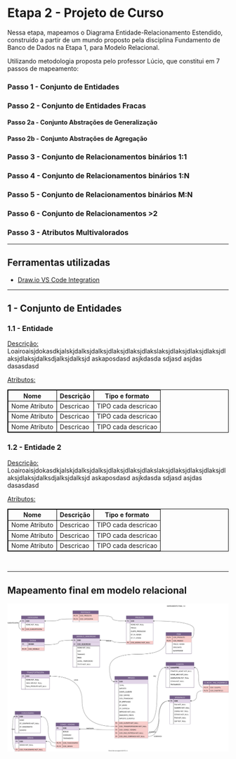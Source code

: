 # Etapa 2 - Projeto de Curso

Nessa etapa, mapeamos o Diagrama Entidade-Relacionamento Estendido, construído a partir de um mundo proposto pela disciplina Fundamento de Banco de Dados na Etapa 1, para Modelo Relacional.

Utilizando metodologia proposta pelo professor Lúcio, que constitui em 7 passos de mapeamento:

### Passo 1 - Conjunto de Entidades

### Passo 2 - Conjunto de Entidades Fracas

#### Passo 2a - Conjunto Abstrações de Generalização

#### Passo 2b - Conjunto Abstrações de Agregação

### Passo 3 - Conjunto de Relacionamentos binários 1:1

### Passo 4 - Conjunto de Relacionamentos binários 1:N

### Passo 5 - Conjunto de Relacionamentos binários M:N

### Passo 6 - Conjunto de Relacionamentos >2

### Passo 3 - Atributos Multivalorados

<hr/>

## Ferramentas utilizadas

- [Draw.io VS Code Integration](https://github.com/hediet/vscode-drawio.git)

<hr/>

## 1 - Conjunto de Entidades

### 1.1 - Entidade

<u>Descrição:</u> Loairoaisjdokasdkjalskjdalksjdalksjdlaksjdlaksjdlakslaksjdlaksjdlaksjdlaksjdlaksjdlaksjdalksdjalksjdalksjd
askaposdasd
asjkdasda
sdjasd
asjdas
dasasdasd

<u>Atributos:</u>

<style>

table, th, td {
  border: 1px solid black;
}

</style>

<table>
  <tr>
    <th scope="col">Nome</th>
    <th scope="col">Descrição</th>
    <th scope="col">Tipo e formato</th>
  </tr>
<tr>
  <td>Nome Atributo</td>
  <td>Descricao</td>
  <td>TIPO cada descricao</td>
</tr>
<tr>
  <td>Nome Atributo</td>
  <td>Descricao</td>
  <td>TIPO cada descricao</td>
</tr>
<tr>
  <td>Nome Atributo</td>
  <td>Descricao</td>
  <td>TIPO cada descricao</td>
</tr>
</table>

### 1.2 - Entidade 2

<u>Descrição:</u> Loairoaisjdokasdkjalskjdalksjdalksjdlaksjdlaksjdlakslaksjdlaksjdlaksjdlaksjdlaksjdlaksjdalksdjalksjdalksjd
askaposdasd
asjkdasda
sdjasd
asjdas
dasasdasd

<u>Atributos:</u>

<style>

table, th, td {
  border: 1px solid black;
}

</style>

<table>
  <tr>
    <th scope="col">Nome</th>
    <th scope="col">Descrição</th>
    <th scope="col">Tipo e formato</th>
  </tr>
<tr>
  <td>Nome Atributo</td>
  <td>Descricao</td>
  <td>TIPO cada descricao</td>
</tr>
<tr>
  <td>Nome Atributo</td>
  <td>Descricao</td>
  <td>TIPO cada descricao</td>
</tr>
<tr>
  <td>Nome Atributo</td>
  <td>Descricao</td>
  <td>TIPO cada descricao</td>
</tr>
</table>

<br/>

<hr/>

## Mapeamento final em modelo relacional

![Mapeamento PNG](Final_10.png)
